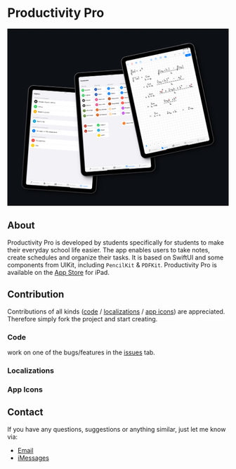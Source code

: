 # Productivity Pro
![Productivity Pro](preview.png)

## About
Productivity Pro is developed by students specifically for students to make their everyday school life easier. The app enables users to take notes, create schedules and organize their tasks. It is based on SwiftUI and some components from UIKit, including `PencilKit` & `PDFKit`.
Productivity Pro is available on the [App Store](https://apps.apple.com/us/app/productivity-pro/id6449678571) for iPad.

## Contribution
Contributions of all kinds ([code](#code) / [localizations](#localizations) / [app icons](#app-icons)) are appreciated. Therefore simply fork the project and start creating.

### Code
work on one of the bugs/features in the [issues](https://github.com/stoobit/Productivity-Pro/issues) tab. 

### Localizations 

### App Icons

## Contact 
If you have any questions, suggestions or anything similar, just let me know via:
- [Email](mailto:support@stoobit.com)
- [iMessages](imessage:support@stoobit.com)
